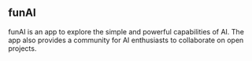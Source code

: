## funAI

funAI is an app to explore the simple and powerful capabilities of AI. The app also provides a community for  AI enthusiasts to collaborate on open projects.